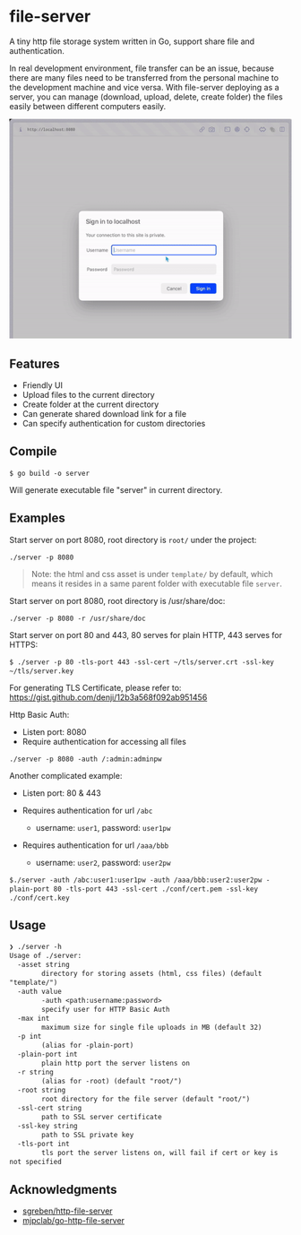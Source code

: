 # file-server

A tiny http file storage system written in Go, support share file and authentication.

In real development environment, file transfer can be an issue, because there are many files need to be transferred from the personal machine to the development machine and vice versa. With file-server deploying as a server, you can manage (download, upload, delete, create folder) the files easily between different computers easily.

![Go HTTP file server pages](doc/server.gif)

## Features

- Friendly UI 
- Upload files to the current directory
- Create folder at the current directory
- Can generate shared download link for a file
- Can specify authentication for custom directories

## Compile

```shell
$ go build -o server
```

Will generate executable file "server" in current directory.

## Examples

Start server on port 8080, root directory is `root/` under the project:

```shell
./server -p 8080
```

> Note: the html and css asset is under `template/` by default, which means it resides in a same parent folder with executable file `server`.

Start server on port 8080, root directory is /usr/share/doc:

```shell
./server -p 8080 -r /usr/share/doc
```

Start server on port 80 and 443, 80 serves for plain HTTP, 443 serves for HTTPS:

```shell
$ ./server -p 80 -tls-port 443 -ssl-cert ~/tls/server.crt -ssl-key ~/tls/server.key
```

For generating TLS Certificate, please refer to: https://gist.github.com/denji/12b3a568f092ab951456

Http Basic Auth:

- Listen port: 8080
- Require authentication for accessing all files

```shell
./server -p 8080 -auth /:admin:adminpw
```

Another complicated example:

- Listen port: 80 & 443
- Requires authentication for url `/abc`
  - username: `user1`, password: `user1pw`

- Requires authentication for url `/aaa/bbb`
  - username: `user2`, password: `user2pw`


```shell
$./server -auth /abc:user1:user1pw -auth /aaa/bbb:user2:user2pw -plain-port 80 -tls-port 443 -ssl-cert ./conf/cert.pem -ssl-key ./conf/cert.key
```

## Usage

```shell
❯ ./server -h                                                                                                                      
Usage of ./server:
  -asset string
        directory for storing assets (html, css files) (default "template/")
  -auth value
        -auth <path:username:password>
        specify user for HTTP Basic Auth
  -max int
        maximum size for single file uploads in MB (default 32)
  -p int
        (alias for -plain-port)
  -plain-port int
        plain http port the server listens on
  -r string
        (alias for -root) (default "root/")
  -root string
        root directory for the file server (default "root/")
  -ssl-cert string
        path to SSL server certificate
  -ssl-key string
        path to SSL private key
  -tls-port int
        tls port the server listens on, will fail if cert or key is not specified
```

## Acknowledgments

- [sgreben/http-file-server](https://github.com/sgreben/http-file-server)
- [mjpclab/go-http-file-server](https://github.com/mjpclab/go-http-file-server)
